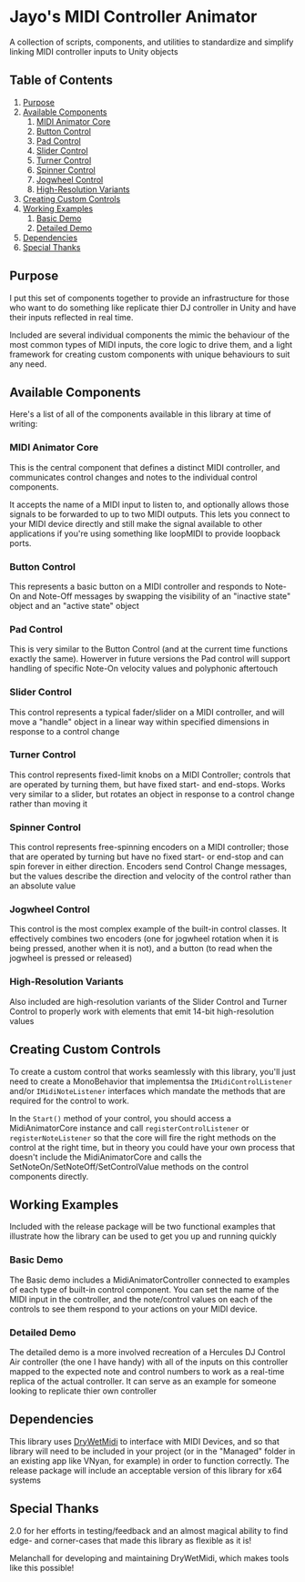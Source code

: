# Jayo's MIDI Controller Animator

A collection of scripts, components, and utilities to standardize and simplify linking MIDI controller inputs to Unity objects

## Table of Contents

1. [Purpose](#purpose)
2. [Available Components](#available-components)
	1. [MIDI Animator Core](#midi-animator-core)
	2. [Button Control](#button-control)
	3. [Pad Control](#pad-control)
	4. [Slider Control](#slider-control)
	5. [Turner Control](#turner-control)
	6. [Spinner Control](#spinner-control)
	7. [Jogwheel Control](#jogwheel-control)
	8. [High-Resolution Variants](#high-resolution-variants)
3. [Creating Custom Controls](#creating-custom-controls)
4. [Working Examples](#working-examples)
	1. [Basic Demo](#basic-demo)
	2. [Detailed Demo](#detailed-demo)
5. [Dependencies](#dependencies)
6. [Special Thanks](#special-thanks)


## Purpose

I put this set of components together to provide an infrastructure for those who want to do something like replicate thier DJ controller in Unity and have their inputs reflected in real time.

Included are several individual components the mimic the behaviour of the most common types of MIDI inputs, the core logic to drive them, and a light framework for creating custom components with unique behaviours to suit any need.

## Available Components

Here's a list of all of the components available in this library at time of writing:

### MIDI Animator Core

This is the central component that defines a distinct MIDI controller, and communicates control changes and notes to the individual control components.  

It accepts the name of a MIDI input to listen to, and optionally allows those signals to be forwarded to up to two MIDI outputs.  This lets you connect to your MIDI device directly and still make the signal available to other applications if you're using something like loopMIDI to provide loopback ports.

### Button Control

This represents a basic button on a MIDI controller and responds to Note-On and Note-Off messages by swapping the visibility of an "inactive state" object and an "active state" object

### Pad Control

This is very similar to the Button Control (and at the current time functions exactly the same).  Howerver in future versions the Pad control will support handling of specific Note-On velocity values and polyphonic aftertouch

### Slider Control

This control represents a typical fader/slider on a MIDI controller, and will move a "handle" object in a linear way within specified dimensions in response to a control change

### Turner Control

This control represents fixed-limit knobs on a MIDI Controller; controls that are operated by turning them, but have fixed start- and end-stops.  Works very similar to a slider, but rotates an object in response to a control change rather than moving it

### Spinner Control

This control represents free-spinning encoders on a MIDI controller; those that are operated by turning but have no fixed start- or end-stop and can spin forever in either direction.  Encoders send Control Change messages, but the values describe the direction and velocity of the control rather than an absolute value

### Jogwheel Control

This control is the most complex example of the built-in control classes. It effectively combines two encoders (one for jogwheel rotation when it is being pressed, another when it is not), and a button (to read when the jogwheel is pressed or released)

### High-Resolution Variants

Also included are high-resolution variants of the Slider Control and Turner Control to properly work with elements that emit 14-bit high-resolution values 

## Creating Custom Controls

To create a custom control that works seamlessly with this library, you'll just need to create a MonoBehavior that implementsa the `IMidiControlListener` and/or `IMidiNoteListener` interfaces which mandate the methods that are required for the control to work.

In the `Start()` method of your control, you should access a MidiAnimatorCore instance and call `registerControlListener` or `registerNoteListener` so that the core will fire the right methods on the control at the right time, but in theory you could have your own process that doesn't include the MidiAnimatorCore and calls the SetNoteOn/SetNoteOff/SetControlValue methods on the control components directly.

## Working Examples

Included with the release package will be two functional examples that illustrate how the library can be used to get you up and running quickly

### Basic Demo

The Basic demo includes a MidiAnimatorController connected to examples of each type of built-in control component.  You can set the name of the MIDI input in the controller, and the note/control values on each of the controls to see them respond to your actions on your MIDI device.

### Detailed Demo

The detailed demo is a more involved recreation of a Hercules DJ Control Air controller (the one I have handy) with all of the inputs on this controller mapped to the expected note and control numbers to work as a real-time replica of the actual controller.  It can serve as an example for someone looking to replicate thier own controller

## Dependencies

This library uses [DryWetMidi](https://github.com/melanchall/drywetmidi) to interface with MIDI Devices, and so that library will need to be included in your project (or in the "Managed" folder in an existing app like VNyan, for example) in order to function correctly.  The release package will include an acceptable version of this library for x64 systems

## Special Thanks

2.0 for her efforts in testing/feedback and an almost magical ability to find edge- and corner-cases that made this library as flexible as it is!

Melanchall for developing and maintaining DryWetMidi, which makes tools like this possible!